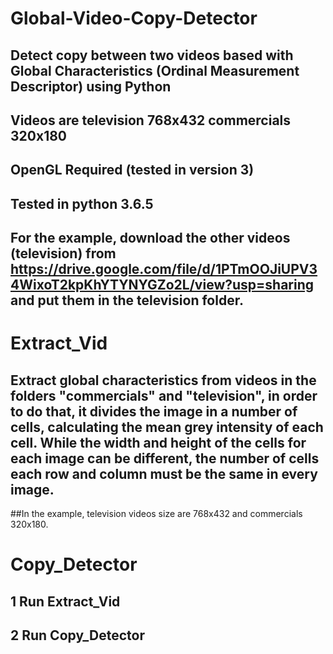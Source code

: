 # Global-Video-Copy-Detector
## Detect copy between two videos based with Global Characteristics (Ordinal Measurement Descriptor) using Python
## Videos are television 768x432 commercials 320x180

## OpenGL Required (tested in version 3)
## Tested in python 3.6.5

## For the example, download the other videos (television) from https://drive.google.com/file/d/1PTmOOJiUPV34WixoT2kpKhYTYNYGZo2L/view?usp=sharing and put them in the television folder.

# Extract_Vid
## Extract global characteristics from videos in the folders "commercials" and "television", in order to do that, it divides the image in a number of cells, calculating the mean grey intensity of each cell. While the width and height of the cells for each image can be different, the number of cells each row and column must be the same in every image.
##In the example, television videos size are 768x432 and commercials 320x180.

# Copy_Detector

## 1 Run Extract_Vid
## 2 Run Copy_Detector
